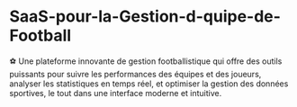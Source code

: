 # SaaS-pour-la-Gestion-d-quipe-de-Football
⚽ Une plateforme innovante de gestion footballistique qui offre des outils puissants pour suivre les performances des équipes et des joueurs, analyser les statistiques en temps réel, et optimiser la gestion des données sportives, le tout dans une interface moderne et intuitive.
